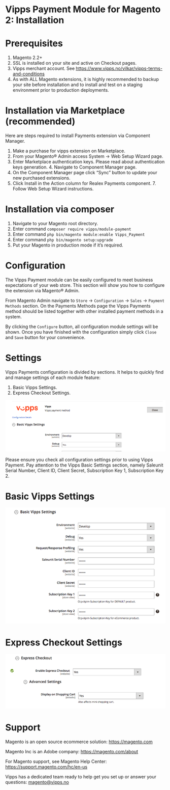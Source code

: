 # Vipps Payment Module for Magento 2: Installation

# Prerequisites

1. Magento 2.2+
1. SSL is installed on your site and active on Checkout pages.
1. Vipps merchant account. See https://www.vipps.no/vilkar/vipps-terms-and-conditions 
1. As with ALL Magento extensions, it is highly recommended to backup your site before installation and to install and test on a staging environment prior to production deployments.

# Installation via Marketplace (recommended)

Here are steps required to install Payments extension via Component Manager.

1. Make a purchase for vipps extension on Marketplace.
1. From your Magento® Admin access System -> Web Setup Wizard page.
1. Enter Marketplace authentication keys. Please read about authentication keys generation. 4. Navigate to Component Manager page.
1. On the Component Manager page click “Sync” button to update your new purchased extensions.
1. Click Install in the Action column for Realex Payments component. 7. Follow Web Setup Wizard instructions.

# Installation via composer

1. Navigate to your Magento root directory.
1. Enter command `composer require vipps/module-payment`
1. Enter command `php bin/magento module:enable Vipps_Payment` 
1. Enter command `php bin/magento setup:upgrade`
1. Put your Magento in production mode if it’s required.

# Configuration

The Vipps Payment module can be easily configured to meet business expectations of your web store. This section will show you how to configure the extension via Magento® Admin.

From Magento Admin navigate to `Store` -> `Configuration` -> `Sales` -> `Payment Methods` section. On the Payments Methods page the Vipps Payments method should be listed together with other installed payment methods in a system.

By clicking the `Configure` button, all configuration module settings will be shown. Once you have finished with the configuration simply click `Close` and `Save` button for your convenience.

# Settings

Vipps Payments configuration is divided by sections. It helps to quickly find and manage settings of each module feature:

1. Basic Vipps Settings.
1. Express Checkout Settings.

![Screenshot of Vipps Settings](docs/vipps_method.png)

Please ensure you check all configuration settings prior to using Vipps Payment. Pay attention to the Vipps Basic Settings section, namely Saleunit Serial Number, Client ID, Client Secret, Subscription Key 1, Subscription Key 2.

# Basic Vipps Settings

![Screenshot of Basic Vipps Settings](docs/vipps_basic.png)

# Express Checkout Settings

![Screenshot of Express Vipps Settings](docs/express_vipps_settings.png)

# Support

Magento is an open source ecommerce solution: https://magento.com

Magento Inc is an Adobe company: https://magento.com/about

For Magento support, see Magento Help Center: https://support.magento.com/hc/en-us

Vipps has a dedicated team ready to help get you set up or answer your questions: magento@vipps.no
